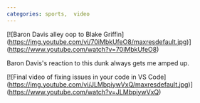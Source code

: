 ```yaml
---
categories: sports,  video
---
```


[![Baron Davis alley oop to Blake Griffin]
(https://img.youtube.com/vi/70iMbkUfeO8/maxresdefault.jpg)]
(https://www.youtube.com/watch?v=70iMbkUfeO8)

Baron Davis's reaction to this dunk always gets me amped up.

[![Final video of fixing issues in your code in VS Code]
(https://img.youtube.com/vi/JLMbpiywVxQ/maxresdefault.jpg)]
(https://www.youtube.com/watch?v=JLMbpiywVxQ)
